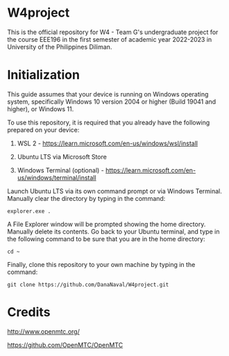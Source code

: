 # W4project
This is the official repository for W4 - Team G's undergraduate project for the course EEE196 in the first semester of academic year 2022-2023 in University of the Philippines Diliman.
# Initialization
This guide assumes that your device is running on Windows operating system, specifically Windows 10 version 2004 or higher (Build 19041 and higher), or Windows 11.

To use this repository, it is required that you already have the following prepared on your device:

1. WSL 2 - https://learn.microsoft.com/en-us/windows/wsl/install

2. Ubuntu <version no.> LTS via Microsoft Store
	
3. Windows Terminal (optional) - https://learn.microsoft.com/en-us/windows/terminal/install
	
Launch Ubuntu LTS via its own command prompt or via Windows Terminal. Manually clear the directory by typing in the command:

	explorer.exe .

A File Explorer window will be prompted showing the home directory. Manually delete its contents. Go back to your Ubuntu terminal, and type in the following command to be sure that you are in the home directory:

	cd ~

Finally, clone this repository to your own machine by typing in the command:

	git clone https://github.com/DanaNaval/W4project.git
# Credits

http://www.openmtc.org/

https://github.com/OpenMTC/OpenMTC
